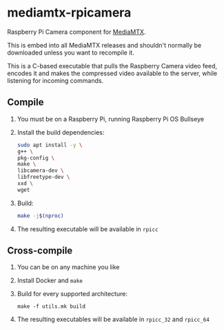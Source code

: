 # mediamtx-rpicamera

Raspberry Pi Camera component for [MediaMTX](https://github.com/bluenviron/mediamtx).

This is embed into all MediaMTX releases and shouldn't normally be downloaded unless you want to recompile it.

This is a C-based executable that pulls the Raspberry Camera video feed, encodes it and makes the compressed video available to the server, while listening for incoming commands.

## Compile

1. You must be on a Raspberry Pi, running Raspberry Pi OS Bullseye

2. Install the build dependencies:

   ```sh
   sudo apt install -y \
   g++ \
   pkg-config \
   make \
   libcamera-dev \
   libfreetype-dev \
   xxd \
   wget
   ```

3. Build:

   ```sh
   make -j$(nproc)
   ```

4. The resulting executable will be available in `rpicc`

## Cross-compile

1. You can be on any machine you like

2. Install Docker and `make`

3. Build for every supported architecture:

   ```
   make -f utils.mk build
   ```

4. The resulting executables will be available in `rpicc_32` and `rpicc_64`
